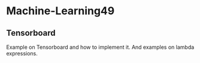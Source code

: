 # Machine-Learning49
Tensorboard
-----------------------------
Example on Tensorboard and how to implement it.
And examples on lambda expressions.
